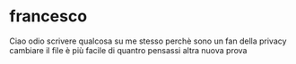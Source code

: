 # francesco
Ciao odio scrivere qualcosa su me stesso perchè sono un fan della privacy
cambiare il file è più facile di quantro pensassi
altra nuova prova
